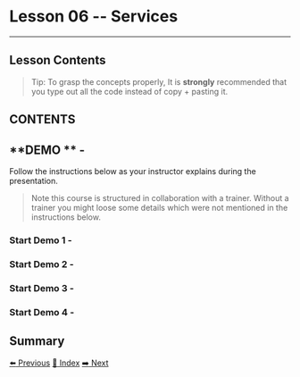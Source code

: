 # Lesson 06 -- Services
----------
## Lesson Contents



> Tip: To grasp the concepts properly, It is **strongly** recommended that you type out all the code instead of copy + pasting it. 

## CONTENTS

## **DEMO ** - 
Follow the instructions below as your instructor explains during the presentation. 

> Note this course is structured in collaboration with a trainer. Without a trainer you might loose some details which were not mentioned in the instructions below. 

### **Start Demo 1** - 

### **Start Demo 2** - 

### **Start Demo 3** - 


### **Start Demo 4** - 



## Summary





[:arrow_left: Previous](https://github.com/costaivo/AngularJs2-AdManager/tree/Dev/02_AdManager/05_Lesson/Start)
[:1234: Index](https://github.com/costaivo/AdManagerUI-AngularJs2/tree/Dev)
[:arrow_right: Next](https://github.com/costaivo/AngularJs2-AdManager/tree/Dev/02_AdManager/07_Lesson/Start)



